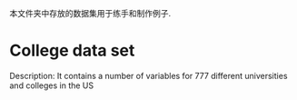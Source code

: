 本文件夹中存放的数据集用于练手和制作例子.

# College data set

Description:  It contains a number of variables for 777 different universities and colleges in the US
